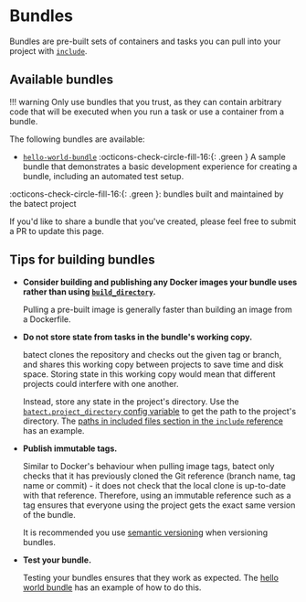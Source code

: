# Bundles

Bundles are pre-built sets of containers and tasks you can pull into your project with [`include`](config/Includes.md).

## Available bundles

!!! warning
    Only use bundles that you trust, as they can contain arbitrary code that will be executed when you run a task or use a container from a bundle.

The following bundles are available:

* [`hello-world-bundle`](https://github.com/batect/hello-world-bundle) :octicons-check-circle-fill-16:{: .green }
  A sample bundle that demonstrates a basic development experience for creating a bundle, including an automated test setup.

:octicons-check-circle-fill-16:{: .green }: bundles built and maintained by the batect project

If you'd like to share a bundle that you've created, please feel free to submit a PR to update this page.

## Tips for building bundles

* **Consider building and publishing any Docker images your bundle uses rather than using [`build_directory`](config/Containers.md#build_directory).**

    Pulling a pre-built image is generally faster than building an image from a Dockerfile.

* **Do not store state from tasks in the bundle's working copy.**

    batect clones the repository and checks out the given tag or branch, and shares this working copy between projects to save time and disk space.
    Storing state in this working copy would mean that different projects could interfere with one another.

    Instead, store any state in the project's directory. Use the [`batect.project_directory` config variable](config/ConfigVariables.md#batectproject_directory)
    to get the path to the project's directory. The [paths in included files section in the `include` reference](config/Includes.md#paths-in-included-files) has an example.

* **Publish immutable tags.**

    Similar to Docker's behaviour when pulling image tags, batect only checks that it has previously cloned the Git reference (branch name, tag name or
    commit) - it does not check that the local clone is up-to-date with that reference. Therefore, using an immutable reference such as a tag ensures
    that everyone using the project gets the exact same version of the bundle.

    It is recommended you use [semantic versioning](https://semver.org/) when versioning bundles.

* **Test your bundle.**

    Testing your bundles ensures that they work as expected. The [hello world bundle](https://github.com/batect/hello-world-bundle) has an example
    of how to do this.
